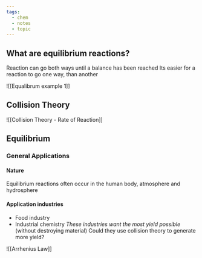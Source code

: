 ```yaml
---
tags:
  - chem
  - notes
  - topic
---
```

## What are equilibrium reactions?
 Reaction can go both ways until a balance has been reached
Its easier for a reaction to go one way, than another 

![[Equalibrum example 1]]

## Collision Theory 
![[Collision Theory - Rate of Reaction]]


## Equilibrium

### General Applications
#### Nature
Equilibrium reactions often occur in the human body, atmosphere and hydrosphere

#### Application industries
- Food industry
- Industrial chemistry
*These industries want the most yield possible* (without destroying material)
Could they use collision theory to generate more yield?



![[Arrhenius Law]]

